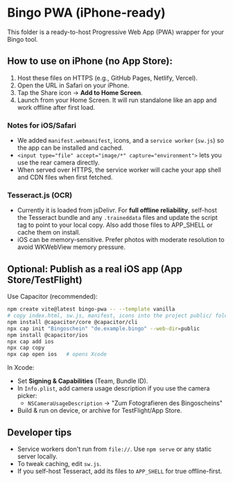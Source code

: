 # Bingo PWA (iPhone-ready)

This folder is a ready-to-host Progressive Web App (PWA) wrapper for your Bingo tool.

## How to use on iPhone (no App Store):
1. Host these files on HTTPS (e.g., GitHub Pages, Netlify, Vercel).
2. Open the URL in Safari on your iPhone.
3. Tap the Share icon → **Add to Home Screen**.
4. Launch from your Home Screen. It will run standalone like an app and work offline after first load.

### Notes for iOS/Safari
- We added `manifest.webmanifest`, icons, and a `service worker` (`sw.js`) so the app can be installed and cached.
- `<input type="file" accept="image/*" capture="environment">` lets you use the rear camera directly.
- When served over HTTPS, the service worker will cache your app shell and CDN files when first fetched.

### Tesseract.js (OCR)
- Currently it is loaded from jsDelivr. For **full offline reliability**, self-host the Tesseract bundle and any `.traineddata` files and update the script tag to point to your local copy. Also add those files to APP_SHELL or cache them on install.
- iOS can be memory-sensitive. Prefer photos with moderate resolution to avoid WKWebView memory pressure.

## Optional: Publish as a real iOS app (App Store/TestFlight)

Use Capacitor (recommended):
```bash
npm create vite@latest bingo-pwa -- --template vanilla
# copy index.html, sw.js, manifest, icons into the project public/ folder
npm install @capacitor/core @capacitor/cli
npx cap init "Bingoschein" "de.example.bingo" --web-dir=public
npm install @capacitor/ios
npx cap add ios
npx cap copy
npx cap open ios   # opens Xcode
```

In Xcode:
- Set **Signing & Capabilities** (Team, Bundle ID).
- In `Info.plist`, add camera usage description if you use the camera picker:
  - `NSCameraUsageDescription` → "Zum Fotografieren des Bingoscheins"
- Build & run on device, or archive for TestFlight/App Store.

## Developer tips
- Service workers don't run from `file://`. Use `npm serve` or any static server locally.
- To tweak caching, edit `sw.js`.
- If you self-host Tesseract, add its files to `APP_SHELL` for true offline-first.